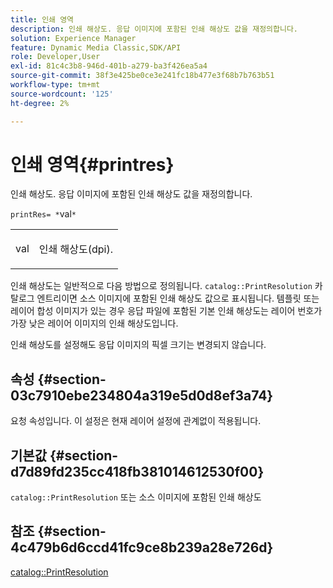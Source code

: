 ```yaml
---
title: 인쇄 영역
description: 인쇄 해상도. 응답 이미지에 포함된 인쇄 해상도 값을 재정의합니다.
solution: Experience Manager
feature: Dynamic Media Classic,SDK/API
role: Developer,User
exl-id: 81c4c3b8-946d-401b-a279-ba3f426ea5a4
source-git-commit: 38f3e425be0ce3e241fc18b477e3f68b7b763b51
workflow-type: tm+mt
source-wordcount: '125'
ht-degree: 2%

---
```


# 인쇄 영역{#printres}

인쇄 해상도. 응답 이미지에 포함된 인쇄 해상도 값을 재정의합니다.

`printRes= *`val`*`

<table id="simpletable_85C271760AE5466C96115027E6511559"> 
 <tr class="strow"> 
  <td class="stentry"> <p><span class="varname"> val</span> </p> </td> 
  <td class="stentry"> <p>인쇄 해상도(dpi). </p></td> 
 </tr> 
</table>

인쇄 해상도는 일반적으로 다음 방법으로 정의됩니다. `catalog::PrintResolution` 카탈로그 엔트리이면 소스 이미지에 포함된 인쇄 해상도 값으로 표시됩니다. 템플릿 또는 레이어 합성 이미지가 있는 경우 응답 파일에 포함된 기본 인쇄 해상도는 레이어 번호가 가장 낮은 레이어 이미지의 인쇄 해상도입니다.

인쇄 해상도를 설정해도 응답 이미지의 픽셀 크기는 변경되지 않습니다.

## 속성 {#section-03c7910ebe234804a319e5d0d8ef3a74}

요청 속성입니다. 이 설정은 현재 레이어 설정에 관계없이 적용됩니다.

## 기본값 {#section-d7d89fd235cc418fb381014612530f00}

`catalog::PrintResolution`
또는 소스 이미지에 포함된 인쇄 해상도

## 참조 {#section-4c479b6d6ccd41fc9ce8b239a28e726d}

[catalog::PrintResolution](../../../../../is-api/image-catalog/image-serving-api-ref/c-image-catalog-reference/c-image-svg-data-reference/c-image-data-reference/r-printresolution-cat.md#reference-4ebb2e136995470b84b7c5e10cb8e5f5)
